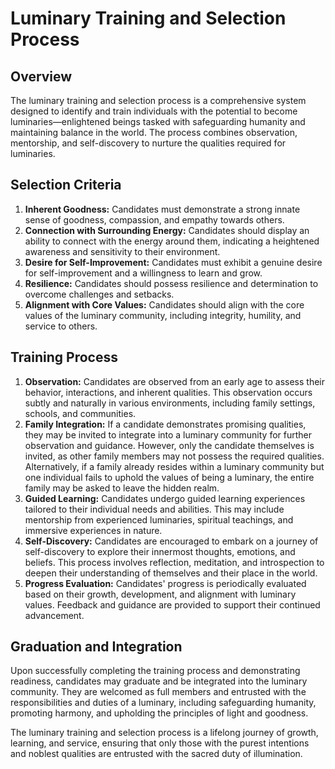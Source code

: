 # Luminary Training and Selection Process

## Overview
The luminary training and selection process is a comprehensive system designed to identify and train individuals with the potential to become luminaries—enlightened beings tasked with safeguarding humanity and maintaining balance in the world. The process combines observation, mentorship, and self-discovery to nurture the qualities required for luminaries.

## Selection Criteria
1. **Inherent Goodness:** Candidates must demonstrate a strong innate sense of goodness, compassion, and empathy towards others.
2. **Connection with Surrounding Energy:** Candidates should display an ability to connect with the energy around them, indicating a heightened awareness and sensitivity to their environment.
3. **Desire for Self-Improvement:** Candidates must exhibit a genuine desire for self-improvement and a willingness to learn and grow.
4. **Resilience:** Candidates should possess resilience and determination to overcome challenges and setbacks.
5. **Alignment with Core Values:** Candidates should align with the core values of the luminary community, including integrity, humility, and service to others.

## Training Process
1. **Observation:** Candidates are observed from an early age to assess their behavior, interactions, and inherent qualities. This observation occurs subtly and naturally in various environments, including family settings, schools, and communities.
2. **Family Integration:** If a candidate demonstrates promising qualities, they may be invited to integrate into a luminary community for further observation and guidance. However, only the candidate themselves is invited, as other family members may not possess the required qualities. Alternatively, if a family already resides within a luminary community but one individual fails to uphold the values of being a luminary, the entire family may be asked to leave the hidden realm.
3. **Guided Learning:** Candidates undergo guided learning experiences tailored to their individual needs and abilities. This may include mentorship from experienced luminaries, spiritual teachings, and immersive experiences in nature.
4. **Self-Discovery:** Candidates are encouraged to embark on a journey of self-discovery to explore their innermost thoughts, emotions, and beliefs. This process involves reflection, meditation, and introspection to deepen their understanding of themselves and their place in the world.
5. **Progress Evaluation:** Candidates' progress is periodically evaluated based on their growth, development, and alignment with luminary values. Feedback and guidance are provided to support their continued advancement.

## Graduation and Integration
Upon successfully completing the training process and demonstrating readiness, candidates may graduate and be integrated into the luminary community. They are welcomed as full members and entrusted with the responsibilities and duties of a luminary, including safeguarding humanity, promoting harmony, and upholding the principles of light and goodness.

The luminary training and selection process is a lifelong journey of growth, learning, and service, ensuring that only those with the purest intentions and noblest qualities are entrusted with the sacred duty of illumination.